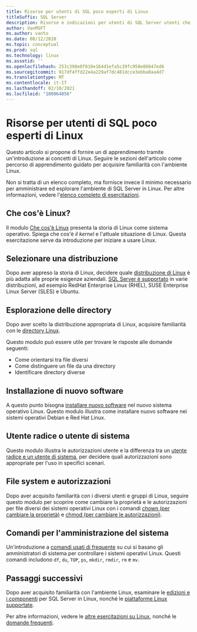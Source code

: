 ```yaml
---
title: Risorse per utenti di SQL poco esperti di Linux
titleSuffix: SQL Server
description: Risorse e indicazioni per utenti di SQL Server utenti che non hanno familiarità con Linux.
author: VanMSFT
ms.author: vanto
ms.date: 08/12/2020
ms.topic: conceptual
ms.prod: sql
ms.technology: linux
ms.assetid: ''
ms.openlocfilehash: 253c398e0f010e164d1efa5c39fc958e86047ed6
ms.sourcegitcommit: 917df4ffd22e4a229af7dc481dcce3ebba0aa4d7
ms.translationtype: MT
ms.contentlocale: it-IT
ms.lasthandoff: 02/10/2021
ms.locfileid: "100064056"
---
```

# <a name="new-to-linux-resources-for-sql-users"></a>Risorse per utenti di SQL poco esperti di Linux

Questo articolo si propone di fornire un di apprendimento tramite un'introduzione ai concetti di Linux. Seguire le sezioni dell'articolo come percorso di apprendimento guidato per acquisire familiarità con l'ambiente Linux.

Non si tratta di un elenco completo, ma fornisce invece il minimo necessario per amministrare ed esplorare l'ambiente di SQL Server in Linux. Per altre informazioni, vedere l'[elenco completo di esercitazioni](https://www.linux.org/forums/linux-beginner-tutorials.123/). 

## <a name="what-is-linux"></a>Che cos'è Linux?

Il modulo [Che cos'è Linux](https://www.linux.org/threads/what-is-linux.4106/) presenta la storia di Linux come sistema operativo. Spiega che cos'è *il kernel* e l'attuale situazione di Linux. Questa esercitazione serve da introduzione per iniziare a usare Linux. 

## <a name="select-a-distribution"></a>Selezionare una distribuzione

Dopo aver appreso la storia di Linux, decidere quale [distribuzione di Linux](https://www.linux.org/threads/selecting-a-linux-distribution.4117/) è più adatta alle proprie esigenze aziendali. [SQL Server è supportato](sql-server-linux-release-notes-2019.md#supported-platforms) in varie distribuzioni, ad esempio RedHat Enterprise Linux (RHEL), SUSE Enterprise Linux Server (SLES) e Ubuntu.


## <a name="get-around-directories"></a>Esplorazione delle directory

Dopo aver scelto la distribuzione appropriata di Linux, acquisire familiarità con le [directory Linux](https://www.linux.org/threads/getting-around-in-linux-directories.4120/).

Questo modulo può essere utile per trovare le risposte alle domande seguenti:

- Come orientarsi tra file diversi 
- Come distinguere un file da una directory
- Identificare directory diverse 


## <a name="install-new-software"></a>Installazione di nuovo software 

A questo punto bisogna [installare nuovo software](https://www.linux.org/threads/installing-new-software-debian-red-hat-slackware.4119/) nel nuovo sistema operativo Linux. Questo modulo illustra come installare nuovo software nei sistemi operativi Debian e Red Hat Linux. 


## <a name="root-versus-system-user"></a>Utente radice o utente di sistema

Questo modulo illustra le autorizzazioni utente e la differenza tra un [utente radice e un utente di sistema](https://www.linux.org/threads/when-to-work-as-root-when-to-work-as-a-system-user.4136/), per decidere quali autorizzazioni sono appropriate per l'uso in specifici scenari. 

## <a name="file-system-and-permissions"></a>File system e autorizzazioni

Dopo aver acquisito familiarità con i diversi utenti e gruppi di Linux, seguire questo modulo per scoprire come cambiare la proprietà e le autorizzazioni per file diversi dei sistemi operativi Linux con i comandi [chown (per cambiare la proprietà)](https://www.linux.org/threads/file-permisions-chown.4125/) e [ chmod (per cambiare le autorizzazioni)](https://www.linux.org/threads/file-permissions-chmod.4124). 


## <a name="commands-for-system-administration"></a>Comandi per l'amministrazione del sistema

Un'introduzione a [comandi usati di frequente](https://www.linux.org/threads/commands-for-system-administration.4126/) su cui si basano gli amministratori di sistema per controllare i sistemi operativi Linux. Questi comandi includono `df`, `du`, `TOP`, `ps`, `mkdir`, `rmdir`, `rm` e `mv`. 


## <a name="next-steps"></a>Passaggi successivi

Dopo aver acquisito familiarità con l'ambiente Linux, esaminare le [edizioni e i componenti](sql-server-linux-editions-and-components-2019.md) per SQL Server in Linux, nonché le [piattaforme Linux supportate](sql-server-linux-release-notes-2019.md). 

Per altre informazioni, vedere le [altre esercitazioni su Linux](https://www.linux.org/forums/linux-beginner-tutorials.123/), nonché le [domande frequenti](sql-server-linux-faq.md).
